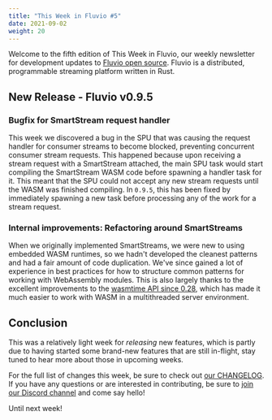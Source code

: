 ```yaml
---
title: "This Week in Fluvio #5"
date: 2021-09-02
weight: 20
---
```


Welcome to the fifth edition of This Week in Fluvio, our weekly newsletter
for development updates to [Fluvio open source]. Fluvio is a distributed,
programmable streaming platform written in Rust.

## New Release - Fluvio v0.9.5

### Bugfix for SmartStream request handler

This week we discovered a bug in the SPU that was causing the request handler
for consumer streams to become blocked, preventing concurrent consumer stream
requests. This happened because upon receiving a stream request with a SmartStream
attached, the main SPU task would start compiling the SmartStream WASM code before
spawning a handler task for it. This meant that the SPU could not accept any
new stream requests until the WASM was finished compiling. In `0.9.5`, this has
been fixed by immediately spawning a new task before processing any of the work
for a stream request.

### Internal improvements: Refactoring around SmartStreams

When we originally implemented SmartStreams, we were new to using embedded WASM
runtimes, so we hadn't developed the cleanest patterns and had a fair amount of
code duplication. We've since gained a lot of experience in best practices for
how to structure common patterns for working with WebAssembly modules. This is
also largely thanks to the excellent improvements to the [wasmtime API since 0.28],
which has made it much easier to work with WASM in a multithreaded server
environment.

## Conclusion

This was a relatively light week for _releasing_ new features, which is partly
due to having started some brand-new features that are still in-flight, stay tuned
to hear more about those in upcoming weeks.

For the full list of changes this week, be sure to check out [our CHANGELOG]. If you have any
questions or are interested in contributing, be sure to [join our Discord channel] and
come say hello!

Until next week!

[Fluvio open source]: https://github.com/infinyon/fluvio
[wasmtime API since 0.28]: https://github.com/alexcrichton/rfcs-2/blob/new-api/accepted/new-api.md
[our CHANGELOG]: https://github.com/infinyon/fluvio/blob/master/CHANGELOG.md
[join our Discord channel]: https://discordapp.com/invite/bBG2dTz
